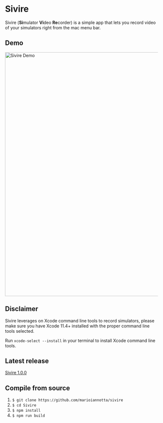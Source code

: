 # Sivire
Sivire (**Si**mulator **Vi**deo **Re**corder) is a simple app that lets you record video of your simulators right from the mac menu bar.
 
## Demo
<img src="https://github.com/MarioIannotta/Sivire/blob/master/demo.gif?raw=true" alt="Sivire Demo" width="800"/>

## Disclaimer
Sivire leverages on Xcode command line tools to record simulators, please make sure you have Xcode 11.4+ installed with the proper command line tools selected.

Run `xcode-select --install` in your terminal to install Xcode command line tools. 

## Latest release

<a href="https://github.com/MarioIannotta/Sivire/releases/latest">Sivire 1.0.0</a>

## Compile from source
1. `$ git clone https://github.com/marioiannotta/sivire`
2. `$ cd Sivire`
3. `$ npm install`
4. `$ npm run build`

